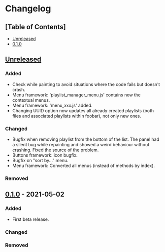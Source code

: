 # Changelog

## [Table of Contents]
- [Unreleased](#unreleased)
- [0.1.0](#100---2021-05-02)

## [Unreleased][]
### Added
- Check while painting to avoid situations where the code fails but doesn't crash.
- Menu framework: 'playlist_manager_menu.js' contains now the contextual menus.
- Menu framework: 'menu_xxx.js' added.
- Changing UUID option now updates all already created playlists (both files and associated playlists within foobar), not only new ones.

### Changed
- Bugfix when removing playlist from the bottom of the list. The panel had a silent bug while repainting and showed a weird behaviour without crashing. Fixed the source of the problem.
- Buttons framework: icon bugfix.
- Bugfix on "sort by..." menu.
- Menu framework: Converted all menus (instead of methods by index).

### Removed

## [0.1.0] - 2021-05-02
### Added
- First beta release.

### Changed

### Removed

[Unreleased]: https://github.com/regorxxx/Music-Graph/compare/v0.1.0...HEAD
[0.1.0]: https://github.com/regorxxx/Music-Graph/compare/623c80a...v0.1.0
